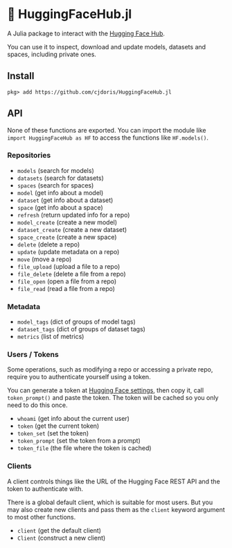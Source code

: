 # 🤗 HuggingFaceHub.jl

A Julia package to interact with the [Hugging Face Hub](https://huggingface.co/).

You can use it to inspect, download and update models, datasets and spaces, including
private ones.

## Install

```
pkg> add https://github.com/cjdoris/HuggingFaceHub.jl
```

## API

None of these functions are exported. You can import the module like
`import HuggingFaceHub as HF` to access the functions like `HF.models()`.

### Repositories

- `models` (search for models)
- `datasets` (search for datasets)
- `spaces` (search for spaces)
- `model` (get info about a model)
- `dataset` (get info about a dataset)
- `space` (get info about a space)
- `refresh` (return updated info for a repo)
- `model_create` (create a new model)
- `dataset_create` (create a new dataset)
- `space_create` (create a new space)
- `delete` (delete a repo)
- `update` (update metadata on a repo)
- `move` (move a repo)
- `file_upload` (upload a file to a repo)
- `file_delete` (delete a file from a repo)
- `file_open` (open a file from a repo)
- `file_read` (read a file from a repo)

### Metadata

- `model_tags` (dict of groups of model tags)
- `dataset_tags` (dict of groups of dataset tags)
- `metrics` (list of metrics)

### Users / Tokens

Some operations, such as modifying a repo or accessing a private repo, require you to
authenticate yourself using a token.

You can generate a token at [Hugging Face settings](https://huggingface.co/settings/tokens),
then copy it, call `token_prompt()` and paste the token. The token will be cached so you
only need to do this once.

- `whoami` (get info about the current user)
- `token` (get the current token)
- `token_set` (set the token)
- `token_prompt` (set the token from a prompt)
- `token_file` (the file where the token is cached)

### Clients

A client controls things like the URL of the Hugging Face REST API and the token to
authenticate with.

There is a global default client, which is suitable for most users. But you may also create
new clients and pass them as the `client` keyword argument to most other functions.

- `client` (get the default client)
- `Client` (construct a new client)
